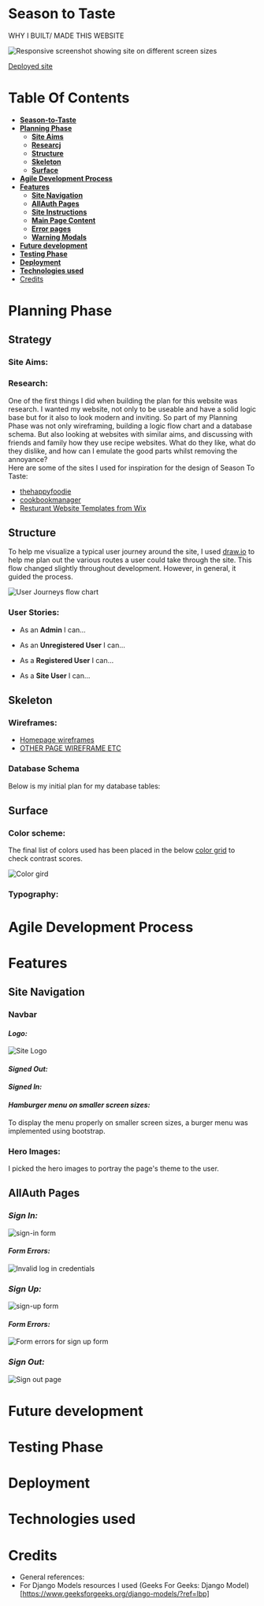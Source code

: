 # **Season to Taste**
WHY I BUILT/ MADE THIS WEBSITE

![Responsive screenshot showing site on different screen sizes]()

[Deployed site]()

# **Table Of Contents**
* [**Season-to-Taste**](#season-to-taste)
* [**Planning Phase**](#planning-phase)
  * [**Site Aims**](#site-aims)
  * [**Researcj**](#research)
  * [**Structure**](#structure)
  * [**Skeleton**](#skeleton)
  * [**Surface**](#surface)
* [**Agile Development Process**](#agile-development-process)
* [**Features**](#features)
  * [**Site Navigation**](#site-navigation)
  * [**AllAuth Pages**](#allauth-pages)
  * [**Site Instructions**](#site-instructions)
  * [**Main Page Content**](#main-page-content)
  * [**Error pages**](#error-pages)
  * [**Warning Modals**](#warning-modals)
* [**Future development**](#future-development)
* [**Testing Phase**](#testing-phase)
* [**Deployment**](#deployment)
* [**Technologies used**](#technologies-used)
* [Credits](#credits)

# **Planning Phase**
## **Strategy** 
### **Site Aims:**
### **Research:**
One of the first things I did when building the plan for this website was research. I wanted my website, not only to be useable and have a solid logic base but for it also to look modern and inviting. So part of my Planning Phase was not only wireframing, building a logic flow chart and a database schema. But also looking at websites with similar aims, and discussing with friends and family how they use recipe websites. What do they like, what do they dislike, and how can I emulate the good parts whilst removing the annoyance?  
Here are some of the sites I used for inspiration for the design of Season To Taste:
* [thehappyfoodie](https://thehappyfoodie.co.uk/)
* [cookbookmanager](https://cookbookmanager.com/pricing)
* [Resturant Website Templates from Wix](https://www.wix.com/website/templates/html/restaurants-food)
  
  
  
## **Structure**   
To help me visualize a typical user journey around the site, I used [draw.io](https://app.diagrams.net/) to help me plan out the various routes a user could take through the site. This flow changed slightly throughout development. However, in general, it guided the process.
  
![User Journeys flow chart]()
  
### **User Stories:**  
  
* As an **Admin** I can...
 
* As an **Unregistered User** I can... 
  
* As a **Registered User** I can... 
 
* As a **Site User** I can...
  

## **Skeleton**
### **Wireframes:**
* [Homepage wireframes]()  
* [OTHER PAGE WIREFRAME ETC]()


### **Database Schema**
Below is my initial plan for my database tables:  

## **Surface**
### **Color scheme:**
The final list of colors used has been placed in the below [color grid]() to check contrast scores.

![Color gird]()

### **Typography**:

# **Agile Development Process**
  
# **Features**
## **Site Navigation**
### **Navbar**
#### ***Logo:***

![Site Logo]()
  
#### ***Signed Out:***
#### ***Signed In:***
#### ***Hamburger menu on smaller screen sizes:***
To display the menu properly on smaller screen sizes, a burger menu was implemented using bootstrap.  
### **Hero Images:**
I picked the hero images to portray the page's theme to the user. 
## **AllAuth Pages**
### ***Sign In:***
![sign-in form]()
#### ***Form Errors:***
![Invalid log in credentials]()
### ***Sign Up:***
![sign-up form]()
#### ***Form Errors:***
![Form errors for sign up form]()
### ***Sign Out:***
![Sign out page]()

# **Future development**

# **Testing Phase**

# **Deployment**

# **Technologies used**

# Credits

* General references:
* For Django Models resources I used (Geeks For Geeks: Django Model)[https://www.geeksforgeeks.org/django-models/?ref=lbp]
   
